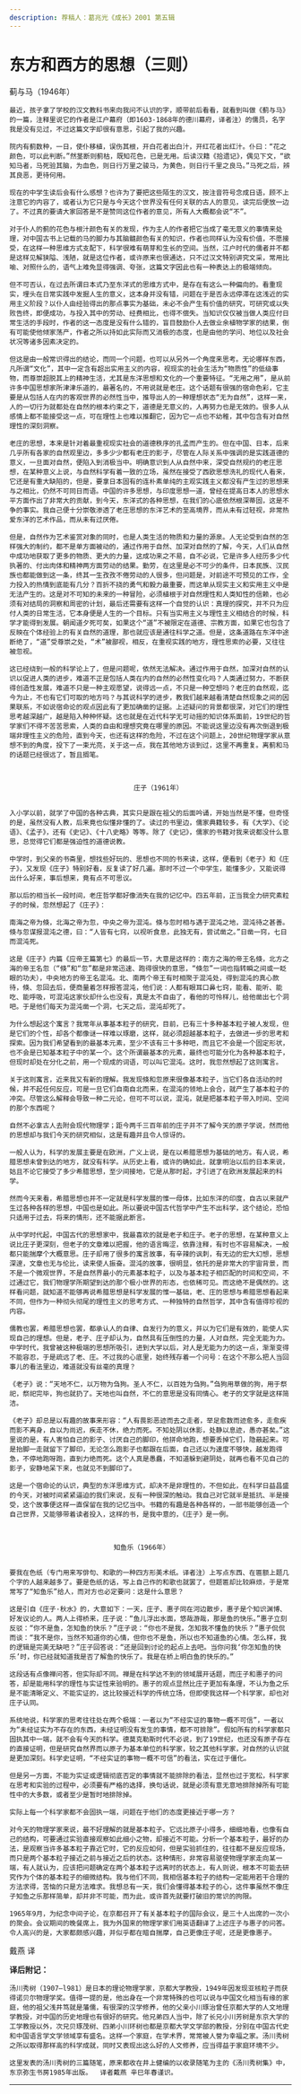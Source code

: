 ```yaml
---
description: 荐稿人：葛兆光《成长》2001 第五辑
---
```


# 东方和西方的思想（三则）

蓟与马（1946年）

     
    最近，孩子拿了学校的汉文教科书来向我问不认识的字，顺带前后看看，就看到叫做《蓟与马》的一篇，注释里说它的作者是江户幕府（即1603-1868年的德川幕府，译者注）的儒员，名字我是没有见过，不过这篇文字却很有意思，引起了我的兴趣。  
  
    院内有蓟数种，一日，使仆移植，误伤其根，开白花者出白汁，开红花者出红汁。仆曰：“花之颜色，可以此判断。”然茎断则蓟枯，既知花色，已是无用。后读汉籍《拾遗记》，偶见下文，“欲知马者，马死验其脑，为血色，则日行万里之骏马，为黄色，则日行千里之良马。”马死之后，辨其良恶，更待何用。  
  
    现在的中学生读后会有什么感想？也许为了要把这些陌生的汉文，按注音符号念成日语，顾不上注意它的内容了，或者认为它只是与今天这个世界没有任何关联的古人的意见，读完后便放一边了。不过真的要请大家回答是不是赞同这位作者的意见，所有人大概都会说“不”。     
  
    对于仆人的蓟的花色与根汁颜色有关的发现，作为主人的作者把它当成了毫无意义的事情来处理，对中国古书上记载的马的脚力与其脑髓颜色有关的知识，作者也同样认为没有价值，不愿接受，在这样一种思维方式支配下，科学很难有萌芽和生长的空间。当然，江户时代的儒者并不都是这样见解狭隘、浅陋，就是这位作者，或许原来也很通达，只不过汉文特别讲究文采，常用比喻、对照什么的，语气上难免显得强调、夸张，这篇文字因此也有一种表达上的极端倾向。  
  
    但不可否认，在过去所谓日本式乃至东洋式的思维方式中，是存在有这么一种偏向的。看重现实，埋头在日常实践中发掘人生的意义，这本身并没有错，问题在于是否永远停滞在这浅近的实用主义阶段？以仆人由经验得出的那点事实为基础，未必不会产生有价值的研究，可研究或以失败告终，即便成功，与投入其中的劳动、经费相比，也得不偿失。当知识仅仅被当做人类应付日常生活的手段时，作者的这一态度是没有什么错的，盲目鼓励仆人去做业余植物学家的结果，倒有可能使他倾家荡产，作者之所以持如此实际而又消极的态度，也是由他的学问、地位以及社会状况等诸多因素决定的。    
  
    但这是由一般常识得出的结论，而同一个问题，也可以从另外一个角度来思考。无论哪样东西，凡所谓“文化”，其中一定含有超出实用主义的内容，视现实的社会生活为“物质性”的低级事物，而尊崇超脱其上的精神生活，尤其是东洋思想和文化的一个重要特征。“无用之用”，是从前许多中国思想家所津津乐道的，最著名的，不用说就是老庄。这个话题有很强的宿命色彩，它主要是从包括人在内的客观世界的必然性当中，推导出人的一种理想状态“无为自然”，这样一来，人的一切行为就都处在自然的根本约束之下，道德是无意义的，人再努力也是无效的。很多人从感情上都不能接受这一点，可在理性上也难以推翻它，因为它一点也不幼稚，其中包含有对自然理性的深刻洞察。  
  
    老庄的思想，本来是针对着最重视现实社会的道德秩序的孔孟而产生的。但在中国、日本，后来几乎所有各家的自然观里边，多多少少都有老庄的影子，尽管在人际关系中强调的是实践道德的意义，一旦面对自然，便陷入到消极当中。明确意识到人从自然中来，深受自然规约的老庄思想，在某种意义上说，与自然科学有着一致的立场，虽然在接受了西欧思想洗礼的现代人看来，它还是有重大缺陷的，但是，要拿日本固有的连朴素单纯的主观实践主义都没有产生过的思想来与之相比，仍然不可同日而语。中国的许多思想，与印度思想一道，曾经在提高日本人的思想水平方面作出了非常大的贡献，到今天，东洋式的各种思想，在我们的心底依然根深蒂固，这是不争的事实。我自己便十分崇敬渗透了老庄思想的东洋艺术的至高境界，而从未有过轻视，非常热爱东洋的艺术作品，而从未有过厌倦。     
  
    但是，自然作为艺术鉴赏对象的同时，也是人类生活的物质和力量的源泉。人无论受到自然的怎样强大的制约，都不是单方面被动的，通过作用于自然、加深对自然的了解，今天，人们从自然中成功地获取了更多的物质、更大的力量，这成功来之不易，自不必说，它是许多人经历多少代执著的、付出肉体和精神两方面劳动的结果。勤劳，在这里是必不可少的条件，日本民族、汉民族也都能做到这一条，终其一生孜孜不倦劳动的人很多，但问题是，对前途不可预见的工作，全力投入的热情到底能有几分？百折不挠的勇气和毅力最重要，而这单从现实主义和实用主义中是无法产生的。这是对不可知的未来的一种冒险，必须植根于对自然理性和人类知性的信赖，也必须有对结局的洞察和周密的计划，最后还需要有这样一个自觉的认识：真理的探究，并不只为应付人类的日常生活，它本身便是人生的一个目标。只有当实用主义与理性主义相结合的时候，科学才能得到发展。朝闻道夕死可矣，如果这个“道”不被限定在道德、宗教方面，如果它也包含了反映在个体经验上的有关自然的道理，那也就应该是通往科学之道。但是，这条道路在东洋中途断绝了，“道”受尊崇之处，“术”被鄙视，相反，在重视实践的地方，理性思索的必要，又往往被忽视。    
  
    这已经绕到一般的科学论上了，但是问题呢，依然无法解决。通过作用于自然，加深对自然的认识以促进人类的进步，难道不正是包括人类在内的自然的必然性变化吗？人类通过努力，不断获得创造性发展，难道不只是一种主观愿望，说得远一点，不只是一种空想吗？老庄的自然观，迄今为止，不也有它们可取的地方吗？与其说科学的进步，教我们越来越看清楚自然现象之间的因果联系，不如说宿命论的观点因此有了更加确凿的证据。上述疑问的背景都很深，对它们的理性思考越深越广，越是陷入种种怀疑。这也就是在近代科学无可动摇的知识体系面前，19世纪的哲学家们不得不苦苦思索，人类的自由和理想究竟在哪里的原因。不能说这里边没有再次倒退到极端非理性主义的危险，直到今天，也还有这样的危险，不过在这个问题上，20世纪物理学家从意想不到的角度，投下了一束光亮，关于这一点，我在其他地方谈到过，这里不再重复。离蓟和马的话题已经很远了，暂且搁笔。

  
  
                                   庄子（1961年）

     
    入小学以前，就学了中国的各种古典，其实只是跟在祖父的后面吟诵，开始当然是不懂，但奇怪的是，虽然没有人教，后来竟也似懂非懂的了。读过的书里边，儒家典籍较多，有《大学》、《论语》、《孟子》，还有《史记》、《十八史略》等等。除了《史记》，儒家的书籍对我来说都没什么意思，总觉得它们都是强迫性的道德说教。  
  
    中学时，到父亲的书斋里，想找些好玩的、思想也不同的书来读，这样，便看到《老子》和《庄子》，又发现《庄子》特别好看，反复读了好几遍。那时不过一个中学生，能懂多少，又能说得出什么好来，事后想来，竟有点不可思议。  
  
    那以后的相当长一段时间，老庄哲学都好像消失在我的记忆中。四五年前，正当我全力研究素粒子的时候，忽然想起了《庄子》：  
  
    南海之帝为倏，北海之帝为忽，中央之帝为混沌。倏与忽时相与遇于混沌之地，混沌待之甚善。倏与忽谋报混沌之德，曰：“人皆有七窍，以视听食息，此独无有，尝试凿之。”日凿一窍，七日而混沌死。  
  
    这是《庄子》内篇《应帝王篇第七》的最后一节，大意是这样的：南方之海的帝王名倏，北方之海的帝王名忽（“倏”和“忽”都是非常迅速、跑得很快的意思，“倏忽”一词也指转瞬之间或一眨眼的功夫），中央地方的帝王名混沌。北、南两个帝王有时相聚于混沌处，得到混沌的真心款待，倏、忽回去后，便商量着怎样报答混沌，他们说：人都有眼耳口鼻七窍，能看、能听、能吃、能呼吸，可混沌这家伙却什么也没有，真是太不自由了，看他的可怜样儿，给他凿出七个洞吧。于是他们每天为混沌凿一个洞，七天之后，混沌却死了。  
  
    为什么想起这个寓言？我常年从事基本粒子的研究，目前，已有三十多种基本粒子被人发现，但是它们的个性，却各个都像谜一样难以琢磨，这样，就必须超越基本粒子，去做进一步的思考和探索。因为我们希望看到的最基本元素，至少不该有三十多种吧，而且它不会是一个固定形状，也不会是已知基本粒子中的某一个。这个所谓最基本的元素，最终也可能分化为各种基本粒子，但现时却处在分化之前，用一个现成的词语，可以叫它混沌。这时，我忽然想起了这则寓言。  
  
    关于这则寓言，近来我又有新的理解。我发现倏和忽原来很像基本粒子，当它们各自活动的时候，并不起任何反应，可是一旦它们自南自北而来，在混沌的领地上会合，就产生了基本粒子的冲突。尽管这么解释会导致一种二元论，但可不可以说，混沌，就是把基本粒子带入时间、空间的那个东西呢？   
  
    自然不必拿古人去附会现代物理学；距今两千三百年前的庄子并不了解今天的原子学说，然而他的思想却与我们今天的研究相似，这是有趣并且令人惊讶的。   
  
    一般人认为，科学的发展主要是在欧洲，广义上说，是在以希腊思想为基础的地方。有人说，希腊思想未曾到达的地方，就没有科学。从历史上看，或许的确如此，就拿明治以后的日本来说，姑且不论它接受了多少希腊思想，至少间接地，它是从那时起，才引进了在欧洲发展起来的科学。  
  
    然而今天来看，希腊思想也并不一定就是科学发展的惟一母体，比如东洋的印度，自古以来就产生过各种各样的思想，中国也是如此。所以要说中国古代哲学中产生不出科学，这个结论，恐怕只适用于过去，将来的情形，还不能据此断言。  
  
    从中学时代起，中国古代的思想家中，我最喜欢的就是老子和庄子。老子的思想，在某种意义上说比庄子更深刻，但老子的文章难以把握，他的语言晦涩，依靠注释，有时也不容易解决，一般都只能揣摩个大概意思。庄子却用了很多的寓言故事，有辛辣的讽刺，有无边的宏大幻想，思想深邃，文章也无与伦比，读来使人振奋。混沌的故事，很明显，依托的是非常大的宇宙背景，而不是一个微观世界，不是自然界最小的元素基本粒子，以及与基本粒子相匹配的时间和空间，不过通过它，我们物理学所期望到达的那个极小世界的形态，也依稀可见。而这绝不是偶然的。这样看问题，就知道不能够再说希腊思想是科学发展的惟一基础，老、庄的思想与希腊思想看起来不同，但作为一种彻头彻尾的理性主义的思考方式、一种独特的自然哲学，其中含有值得珍视的内容。  
  
    儒教也罢，希腊思想也罢，都承认人的自律、自发行为的意义，并以为它们是有效的，能使人实现自己的理想。但是，老子、庄子却认为，自然具有压倒性的力量，人对自然，完全无能为力。中学时代，我曾被这种极端的思想所吸引，进到大学以后，对人是无能为力的这一点，渐渐变得不能容忍，于是疏远了老、庄。不过我的心底里，始终残存着一个问号：在这个不那么把人当回事儿的看法里边，难道就没有丝毫的真理？  
  
    《老子》说：“天地不仁，以万物为刍狗。圣人不仁，以百姓为刍狗。”刍狗用草做的狗，用于祭祀，祭祀完毕，狗也就扔了。天地也叫自然，不仁的意思是没有同情心。老子的文字就是这样简洁。  
  
    《老子》却总是以有趣的故事来形容：“人有畏影恶迹而去之走者，举足愈数而迹愈多，走愈疾而影不离身，自以为尚迟，疾走不休，绝力而死。不知处阴以休影，处静以息迹，愚亦甚矣。”这里说的是，有人害怕自己的影子、讨厌自己的脚印，他拼命地跑，想要丢掉它们，隐蔽起来。可是抬脚一走就留下了脚印，无论怎么跑影子也都跟在后面，自己还以为速度不够快，越发跑得急，不停地跑呀跑，直到力绝而死。这个人真是愚蠢，不知道躲到避阴处，就再也看不见自己的影子，安静地呆下来，也就见不到脚印了。  
  
    这是一个宿命论的认识，典型的东洋思维方式，却决不是非理性的，不但如此，在科学日益昌盛的今天，对被时间紧紧逼迫的我们来说，反有一种很深的触动。我自己对它就半是抵抗、半是接受，这个故事便这样一直保留在我的记忆当中。书籍的有趣是各种各样的，一部书能够创造一个自己世界，又能够带着读者投入，这样的书，是我中意的，《庄子》是一例。  
   
  
  
                              知鱼乐（1966年）

      
    要我在色纸（专门用来写俳句、和歌的一种四方形美术纸。译者注）上写点东西、在匾额上题几个字的人越来越多了。要是色纸的话，写上自己作的和歌也就罢了，但题匾却比较麻烦，于是常常写了“知鱼乐”给人，而对方也必定要问：这是什么意思？  
  
    这是引自《庄子·秋水》的，大意如下：一天，庄子、惠子同在河边散步，惠子是个知识渊博、好发议论的人。两人上得桥来，庄子说：“鱼儿浮出水面，悠哉游哉，那是鱼的快乐。”惠子立刻反驳：“你不是鱼，怎知鱼的快乐？”庄子说：“你也不是我，怎知我不懂鱼的快乐？”惠子侃侃而谈：“我不是你，当然不知道你的心情，但你也不是鱼，所以也不知道鱼的心情。怎么样，我的逻辑是完美无缺吧？”庄子回答说：“还是回到讨论的起点上去吧。当你问我‘你怎知鱼的快乐’时，你已经就知道我是否了解鱼的快乐了。我是在桥上明白鱼的快乐的。”  
  
    这段话有点像禅问答，但实际却不同。禅是在科学达不到的领域展开话题，而庄子和惠子的问答，却是能用科学的理性与实证性来验明的。惠子的观点显然比庄子更加有条理，不认为鱼之乐是不能清晰定义、不能实证的，这比较接近科学的传统立场，但即使我这样一个科学家，却也对庄子认同。  
  
    系统地说，科学家的思考往往处在两个极端：一者以为“不经实证的事物一概不可信”，一者以为“未经证实为不存在的东西，未经证明没有发生的事情，都不可排除”。假如所有的科学家都只固执其中一端，就不会有今天的科学。德莫克勒斯时代不必说，到了19世纪，也还没有原子存在的直接证明，但是研究自然界而以原子为基本单位的科学家，较之其他科学家，对自然的认识就是更加深刻。科学史证明，“不经实证的事物一概不可信”的看法，实在过于僵化。  
  
    但是另一方面，不能为实证或逻辑彻底否定的事情就不能排除的看法，显然也过于宽松，科学家在思考和实验的过程中，必须要有严格的选择，换句话说，就是必须有意无意地排除掉所有可能性中的大多数，或者至少是暂时地排除掉。  
  
    实际上每一个科学家都不会固执一端，问题在于他们的态度更接近于哪一方？  
  
    对今天的物理学家来说，最不好理解的就是基本粒子。它远比原子小得多，细细地看，也像有自己的结构，可要通过实验直接观察如此细小之物，却接近不可能。分析一个基本粒子，最好的办法，是观察当许多基本粒子靠近它时，它的反应如何，但是实验抓住的，往往都不是反应现场，而只是两个基本粒子接近之前与接近之后的状态。这种情形，非常容易驱使物理学家走向某一端，有人就认为，应该把问题确定在两个基本粒子远离时的状态上，有人则说，根本不可能去研究作为个体的基本粒子的细微结构。我与他们不同，我相信基本粒子的结构一定能用若干合理的方法求得，苦恼的只是方法难求。我想总有一天，我们会懂得基本粒子的心，这件事虽然不像庄子知鱼之乐那样简单，却并非不可能，而为此，或许首先就要打破旧的常识的拘限。  
  
    1965年9月，为纪念中间子论，在京都召开了有关基本粒子的国际会议，是三十人出席的一次小的聚会。会议期间的晚餐席上，我为外国来的物理学家们用英语翻译了上述庄子与惠子的问答。令人高兴的是，大家都颇感兴趣，并似乎都在暗自揣摩，自己更像庄子呢，还是更像惠子。

                                                              
  
戴燕 译

  
**译后附记：**

      
    汤川秀树（1907—l981）是日本的理论物理学家，京都大学教授，1949年因发现亚核粒子而获得诺贝尔物理学奖。值得一提的是，他出身在一个非常特殊的也可以说与中国文化相当有缘的家庭，他的祖父浅井笃就是藩儒，有很深的汉学修养，他的父亲小川琢治曾任京都大学的人文地理学教授，对中国的历史地理也有很好的研究。他兄弟四人当中，除了长兄小川芳树是东京大学的工学教授以外，次兄贝琢茂树、四弟小川环树也都是京都大学文学部的教授，分别在中国古代史和中国语言学文学领域享有盛名。这样一个家庭，在学术界，常常被人誉为幸福之家。汤川秀树之所以取得那样高的科学成就，同时又表现出这么好的人文修养，应当得益于家庭环境不少。  
  
    这里发表的汤川秀树的三篇随笔，原来都收在井上健编的以收录随笔为主的《汤川秀树集》中，东京弥生书房1985年出版。  译者戴燕 辛巳年春谨识。

           
                                   
****

